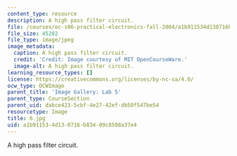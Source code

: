 ```yaml
---
content_type: resource
description: A high pass filter circuit.
file: /courses/ec-s06-practical-electronics-fall-2004/a1b911534d130716b83409c8508a37e4_6.jpg
file_size: 45202
file_type: image/jpeg
image_metadata:
  caption: A high pass filter circuit.
  credit: 'Credit: Image courtesy of MIT OpenCourseWare.'
  image-alt: A high pass filter circuit.
learning_resource_types: []
license: https://creativecommons.org/licenses/by-nc-sa/4.0/
ocw_type: OCWImage
parent_title: 'Image Gallery: Lab 5'
parent_type: CourseSection
parent_uid: dabce423-5cbf-4e27-42ef-db50f547be54
resourcetype: Image
title: 6.jpg
uid: a1b91153-4d13-0716-b834-09c8508a37e4
---
```

A high pass filter circuit.